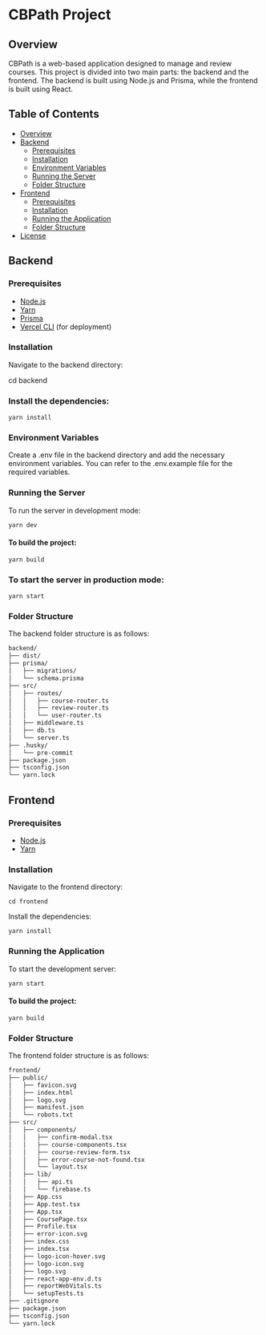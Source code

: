 # CBPath Project

## Overview
CBPath is a web-based application designed to manage and review courses. This project is divided into two main parts: the backend and the frontend. The backend is built using Node.js and Prisma, while the frontend is built using React.

## Table of Contents
- [Overview](https://github.com/JeffrayZhang/cbpath/new/main?filename=README.md#overview/)
- [Backend](https://github.com/JeffrayZhang/cbpath/new/main?filename=README.md#backend/)
  - [Prerequisites](https://github.com/JeffrayZhang/cbpath/new/main?filename=README.md#prerequisites/)
  - [Installation](#installation)
  - [Environment Variables](#environment-variables)
  - [Running the Server](#running-the-server)
  - [Folder Structure](#folder-structure)
- [Frontend](#frontend)
  - [Prerequisites](#prerequisites-1)
  - [Installation](#installation-1)
  - [Running the Application](#running-the-application)
  - [Folder Structure](#folder-structure-1)
- [License](#license)

## Backend

### Prerequisites
- [Node.js](https://nodejs.org/)
- [Yarn](https://yarnpkg.com/)
- [Prisma](https://www.prisma.io/)
- [Vercel CLI](https://vercel.com/docs/cli) (for deployment)

### Installation

Navigate to the backend directory:

cd backend
### Install the dependencies:

```
yarn install
```
### Environment Variables
Create a .env file in the backend directory and add the necessary environment variables. You can refer to the .env.example file for the required variables.

### Running the Server
To run the server in development mode:

```
yarn dev
```
#### To build the project:

```
yarn build
```
### To start the server in production mode:

```
yarn start
```
### Folder Structure
The backend folder structure is as follows:

```bash
backend/
├── dist/
├── prisma/
│   ├── migrations/
│   └── schema.prisma
├── src/
│   ├── routes/
│   │   ├── course-router.ts
│   │   ├── review-router.ts
│   │   └── user-router.ts
│   ├── middleware.ts
│   ├── db.ts
│   └── server.ts
├── .husky/
│   └── pre-commit
├── package.json
├── tsconfig.json
└── yarn.lock
```
## Frontend
### Prerequisites
- [Node.js](https://nodejs.org/)
- [Yarn](https://yarnpkg.com/)
### Installation
Navigate to the frontend directory:
```
cd frontend
```

Install the dependencies:

```
yarn install
```
### Running the Application
To start the development server:
```
yarn start
```
#### To build the project:

```
yarn build
```

### Folder Structure
The frontend folder structure is as follows:
```bash
frontend/
├── public/
│   ├── favicon.svg
│   ├── index.html
│   ├── logo.svg
│   ├── manifest.json
│   └── robots.txt
├── src/
│   ├── components/
│   │   ├── confirm-modal.tsx
│   │   ├── course-components.tsx
│   │   ├── course-review-form.tsx
│   │   ├── error-course-not-found.tsx
│   │   └── layout.tsx
│   ├── lib/
│   │   ├── api.ts
│   │   └── firebase.ts
│   ├── App.css
│   ├── App.test.tsx
│   ├── App.tsx
│   ├── CoursePage.tsx
│   ├── Profile.tsx
│   ├── error-icon.svg
│   ├── index.css
│   ├── index.tsx
│   ├── logo-icon-hover.svg
│   ├── logo-icon.svg
│   ├── logo.svg
│   ├── react-app-env.d.ts
│   ├── reportWebVitals.ts
│   └── setupTests.ts
├── .gitignore
├── package.json
├── tsconfig.json
└── yarn.lock
```
